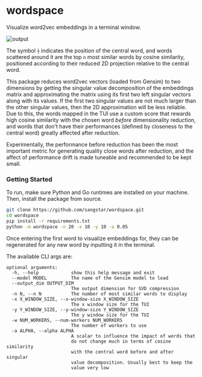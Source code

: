 # wordspace
Visualize word2vec embeddings in a terminal window.

![output](https://github.com/user-attachments/assets/25bac083-3af0-454a-b05a-68137d18b6a2)


The symbol `┼` indicates the position of the central word,
and words scattered around it are the top `n` most similar
words by cosine similarity, positioned according to
their reduced 2D projection relative to the central word.


This package reduces word2vec vectors (loaded from Gensim)
to two dimensions by getting the singular value decomposition
of the embeddings matrix and approximating the matrix using 
its first two left singular vectors along with its values. If
the first two singular values are not much larger than the other
singular values, then the 2D approximation will be less reliable. Due
to this, the words mapped in the TUI use a custom score that
rewards high cosine similarity with the chosen word _before_
dimensionality reduction, and words that don't have their
performances (defined by closeness to the central word) greatly
affected after reduction. 

Experimentally, the performance before reduction has been the most
important metric for generating quality close words after
reduction, and the affect of performance drift is made tuneable
and recommended to be kept small.

### Getting Started
To run, make sure Python and Go runtimes are installed on your machine. Then, install
the package from source.

```bash
git clone https://github.com/sangstar/wordspace.git
cd wordspace
pip install -r requirements.txt
python -m wordspace -n 20 -x 10 -y 10 -a 0.05
```

Once entering the first word to visualize embeddings for, they
can be regenerated for any new word by inputting it in the terminal.

The available CLI args are:

```
optional arguments:
  -h, --help            show this help message and exit
  --model MODEL         The name of the Gensim model to load
  --output_dim OUTPUT_DIM
                        The output dimension for SVD compression
  -n N, --n N           The number of most similar words to display
  -x X_WINDOW_SIZE, --x-window-size X_WINDOW_SIZE
                        The x window size for the TUI
  -y Y_WINDOW_SIZE, --y-window-size Y_WINDOW_SIZE
                        The y window size for the TUI
  -w NUM_WORKERS, --num-workers NUM_WORKERS
                        The number of workers to use
  -a ALPHA, --alpha ALPHA
                        A scalar to influence the impact of words that 
                        do not change much in terms of cosine similarity 
                        with the central word before and after singular
                        value decomposition. Usually best to keep the 
                        value very low
```

